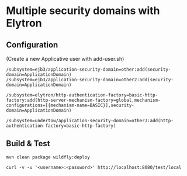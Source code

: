 # Multiple security domains with Elytron

## Configuration

(Create a new Applicative user with add-user.sh)

```
/subsystem=ejb3/application-security-domain=other:add(security-domain=ApplicationDomain)
/subsystem=ejb3/application-security-domain=other2:add(security-domain=ApplicationDomain)

/subsystem=elytron/http-authentication-factory=basic-http-factory:add(http-server-mechanism-factory=global,mechanism-configurations=[{mechanism-name=BASIC}],security-domain=ApplicationDomain)

/subsystem=undertow/application-security-domain=other3:add(http-authentication-factory=basic-http-factory)
```

## Build & Test

```
mvn clean package wildfly:deploy

curl -v -u '<username>:<password>' http://localhost:8080/test/local
```
